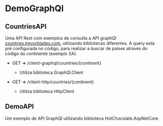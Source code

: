 # DemoGraphQl

## CountriesAPI
Uma API Rest com exemplos de consulta a API graphQl [countries.trevorblades.com](https://countries.trevorblades.com/), utilizando bibliotecas diferentes. A query está pré configurada no código, para realizar a buscar de países através do código do continente (exemplo SA).

- GET => /client-graphql/countries/{continent}
    - Utiliza biblioteca GraphQl.Client

- GET => /client-http/countries/{continent}
    - Utiliza biblioteca HttpClient


## DemoAPI
Um exemplo de API GraphQl utilizando biblioteca HotChocolate.AspNetCore 
